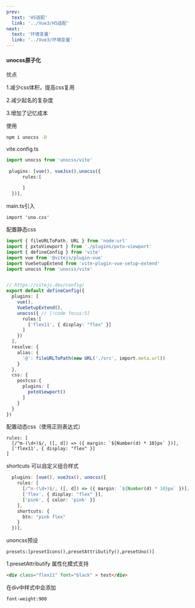 ```yaml
---
prev:
  text: 'H5适配'
  link: '../Vue3/H5适配'
next:
  text: '环境变量'
  link: '../Vue3/环境变量'
---
```

#### unocss原子化

优点

1.减少css体积，提高css复用

2.减少起名的复杂度

3.增加了记忆成本

使用

```cmd
npm i unocss -D
```

vite.config.ts

```ts
import unocss from 'unocss/vite'
 
 plugins: [vue(), vueJsx(),unocss({
      rules:[
        
      ]
  })],
```

main.ts引入

```
import 'uno.css'
```

配置静态css

```ts
import { fileURLToPath, URL } from 'node:url'
import { pxtoViewport } from './plugins/pxto-viewport'
import { defineConfig } from 'vite'
import vue from '@vitejs/plugin-vue'
import VueSetupExtend from 'vite-plugin-vue-setup-extend'
import unocss from 'unocss/vite'


// https://vitejs.dev/config/
export default defineConfig({
  plugins: [
    vue(),
    VueSetupExtend(),
    unocss({ // [!code focus:5]
      rules:[
        ['flex11', { display: "flex" }]
      ]
    })
  ],
  resolve: {
    alias: {
      '@': fileURLToPath(new URL('./src', import.meta.url))
    }
  },
  css: {
    postcss:{
      plugins: [
        pxtoViewport()
      ]
    }
  }
})

```

配置动态css（使用正则表达式）

```
rules: [
  [/^m-(\d+)$/, ([, d]) => ({ margin: `${Number(d) * 10}px` })],
  ['flex11', { display: "flex" }]
]
```

shortcuts 可以自定义组合样式

```ts
  plugins: [vue(), vueJsx(), unocss({
    rules: [
      [/^m-(\d+)$/, ([, d]) => ({ margin: `${Number(d) * 10}px` })],
      ['flex', { display: "flex" }],
      ['pink', { color: 'pink' }]
    ],
    shortcuts: {
      btn: "pink flex"
    }
  })],
```

unoncss预设

```
presets:[presetIcons(),presetAttributify(),presetUno()]
```

1.presetAttributify 属性化模式支持

```html
<div class="flex11" font="black" > test</div>
```

在div中样式中会添加

```
font-weight:900
```

